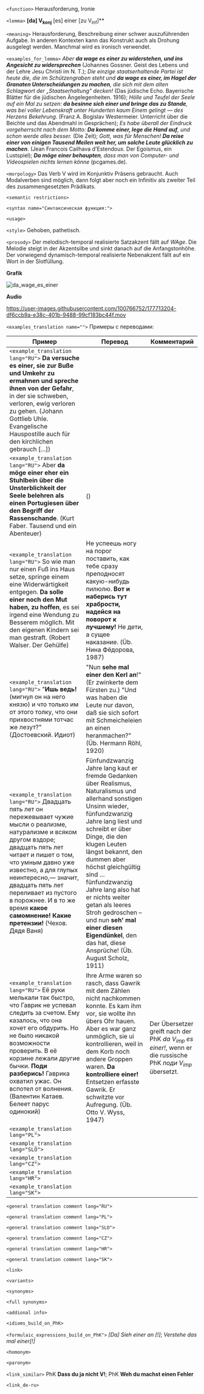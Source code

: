 `<function>` Herausforderung, Ironie

`<lemma>` **[da] V<sub>konj</sub>** [es] einer [zu V<sub>inf</sub>]**

`<meaning>` Herausforderung, Beschreibung einer schwer auszuführenden Aufgabe. In anderen Kontexten kann das Konstrukt auch als Drohung ausgelegt werden. Manchmal wird es ironisch verwendet.  

`<examples_for_lemma>` _Aber **da wage es einer zu widerstehen, und ins Angesicht zu widersprechen**_ (Johannes Gossner. Geist des Lebens und der Lehre Jesu Christi im N. T.); _Die einzige staatserhaltende Partei ist heute die, die im Schützengraben steht und **da wage es einer, im Hagel der Granaten Unterscheidungen zu machen**, die sich mit dem alten Schlagwort der „Staatserhaltung" decken!_ (Das jüdische Echo. Bayerische Blätter für die jüdischen Ängelegenheiten. 1916); _Hölle und Teufel der Seele auf ein Mal zu setzen: **da besinne sich einer und bringe das zu Stande**, was bei voller Lebenskraft unter Hunderten kaum Einem gelingt &mdash; des Herzens Bekehrung_. (Franz A. Bogislav Westermeier. Unterricht über die Beichte und das Abendmahl in Gesprächen); _Es habe überall der Eindruck vorgeherrscht nach dem Motto: **Da komme einer, lege die Hand auf**, und schon werde alles besser._ (Die Zeit); _Gott, was für Menschen! **Da reise einer von einigen Tausend Meilen weit her, um solche Leute glücklich zu machen**_. (Jean Francois Cailhava d'Estendoux. Der Egoismus, ein Lustspiel); _**Da möge einer behaupten**, dass man von Computer- und Videospielen nichts lernen könne_ (pcgames.de).

`<morpology>` Das Verb V wird im Konjunktiv Präsens gebraucht. Auch Modalverben sind möglich, dann folgt aber noch ein Infinitiv als zweiter Teil des zusammengesetzten Prädikats.

`<semantic restrictions>` 

`<syntax name="Синтаксическая функция:">` 
  
`<usage>`  

`<style>` Gehoben, pathetisch. 

`<prosody>` Der melodisch-temporal realisierte Satzakzent fällt auf _WAge_. Die Melodie steigt in der Akzentsilbe und sinkt danach auf die Anfangstonhöhe. Der vorwiegend dynamisch-temporal realisierte Nebenakzent fällt auf ein Wort in der Slotfüllung.


**Grafik**

![da_wage_es_einer](https://user-images.githubusercontent.com/100766752/177713174-0948362f-3c31-4b3c-a5d4-3a756f4674c1.png)


**Audio**


https://user-images.githubusercontent.com/100766752/177713204-df6ccb9a-e38c-401b-9488-99cf183bc44f.mov




`<examples_translation name="">` Примеры с переводами: 

 Пример | Перевод | Комментарий
--- | --- | ---
`<example_translation lang="RU">` **Da versuche es einer, sie zur Buße und Umkehr zu ermahnen und spreche ihnen von der Gefahr**, in der sie schweben, verloren, ewig verloren zu gehen. (Johann Gottlieb Uhle. Evangelische Hauspostille auch für den kirchlichen gebrauch [...]) |  | 
`<example_translation lang="RU">`  Aber **da möge einer eher ein Stuhlbein über die Unsterblichkeit der Seele belehren als einen Portugiesen über den Begriff der Rassenschande**. (Kurt Faber. Tausend und ein Abenteuer) |  ()  | 
`<example_translation lang="RU">`  So wie man nur einen Fuß ins Haus setze, springe einem eine Widerwärtigkeit entgegen. **Da solle einer noch den Mut haben, zu hoffen**, es sei irgend eine Wendung zu Besserem möglich. Mit den eigenen Kindern sei man gestraft. (Robert Walser. Der Gehülfe) |  Не успеешь ногу на порог поставить, как тебе сразу преподносят какую-нибудь пилюлю. **Вот и наберись тут храбрости, надейся на поворот к лучшему!** Не дети, а сущее наказание. (Üb. Нина Фёдорова, 1987) |  
`<example_translation lang="RU">` "**Ишь ведь!** (мигнул он на него князю) и что только им от этого толку, что они прихвостнями тотчас же лезут?" (Достоевский. Идиот) | "Nun **sehe mal einer den Kerl an**!" (Er zwinkerte dem Fürsten zu.) "Und was haben die Leute nur davon, daß sie sich sofort mit Schmeicheleien an einen heranmachen?" (Üb. Hermann Röhl, 1920) | 
`<example_translation lang="RU">`  Двадцать пять лет он пережевывает чужие мысли о реализме, натурализме и всяком другом вздоре; двадцать пять лет читает и пишет о том, что умным давно уже известно, а для глупых неинтересно,— значит, двадцать пять лет переливает из пустого в порожнее. И в то же время **какое самомнение! Какие претензии!** (Чехов. Дядя Ваня) | Fünfundzwanzig Jahre lang kaut er fremde Gedanken über Realismus, Naturalismus und allerhand sonstigen Unsinn wieder, fünfundzwanzig Jahre lang liest und schreibt er über Dinge, die den klugen Leuten längst bekannt, den dummen aber höchst gleichgültig sind … fünfundzwanzig Jahre lang also hat er nichts weiter getan als leeres Stroh gedroschen – und nun **seh' mal einer diesen Eigendünkel**, den das hat, diese Ansprüche! (Üb. August Scholz, 1911)  |  
`<example_translation lang="RU">`  Её руки мелькали так быстро, что Гаврик не успевал следить за счетом. Ему казалось, что она хочет его обдурить. Но не было никакой возможности проверить. В её корзине лежали другие бычки. **Поди разберись!** Гаврика охватил ужас. Он вспотел от волнения. (Валентин Катаев. Белеет парус одинокий) | Ihre Arme waren so rasch, dass Gawrik mit dem Zählen nicht nachkommen konnte. Es kam ihm vor, sie wollte ihn übers Ohr hauen. Aber es war ganz unmöglich, sie ui kontrollieren, weil in dem Korb noch andere Groppen waren. **Da kontrolliere einer!** Entsetzen erfasste Gawrik. Er schwitzte vor Aufregung. (Üb. Otto V. Wyss, 1947) | Der Übersetzer greift nach der PhK _da V<sub>imp</sub> es einer!_, wenn er die russische PhK _поди V<sub>imp</sub>_ übersetzt.    
`<example_translation lang="PL">`  |  | 
`<example_translation lang="SLO">`  |  | 
`<example_translation lang="CZ">`  |  | 
`<example_translation lang="HR">`  |  | 
`<example_translation lang="SK">`  |  | 


`<general translation comment lang="RU">`


`<general translation comment lang="PL">`

`<general translation comment lang="SLO">`

`<general translation comment lang="CZ">`

`<general translation comment lang="HR">`

`<general translation comment lang="SK">`



`<link>` 

`<variants>` 

`<synonyms>` 

`<full synonyms>`

`<addional info>`

`<idioms_build_on_PhK>`

`<formulaic_expressions_build_on_PhK">` _[Da] Sieh einer an [!]_; _Verstehe das mal einer[!]_
 
`<homonym>` 

`<paronym>` 

`<link_similar>`  PhK **Dass du ja nicht V!**; PhK **Weh du machst einen Fehler**

`<link_de-ru>` 

